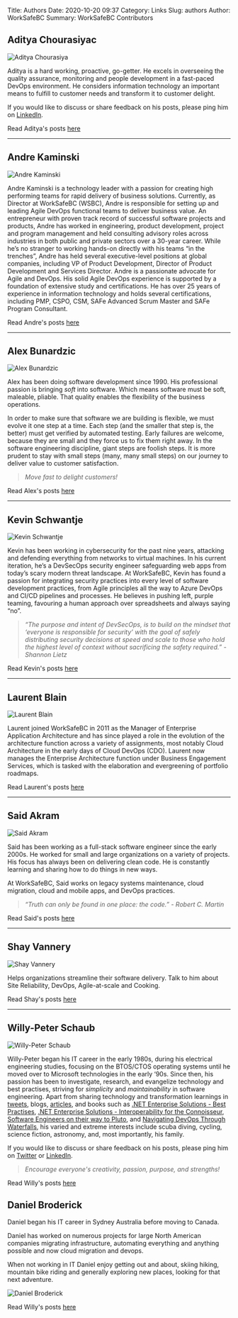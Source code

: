 Title: Authors
Date: 2020-10-20 09:37
Category: Links
Slug: authors
Author: WorkSafeBC
Summary: WorkSafeBC Contributors

## Aditya Chourasiyac

![Aditya Chourasiya](../images/Adi-mug.png)

Aditya is a hard working, proactive, go-getter. He excels in overseeing the quality assurance, monitoring and people development in a fast-paced DevOps environment. He considers information technology an important means to fulfill to customer needs and transform it to customer delight.

If you would like to discuss or share feedback on his posts, please ping him on [LinkedIn](https://www.linkedin.com/in/adichourasiya/).

Read Aditya's posts [here](/author/aditya-chourasiya.html)

---

## Andre Kaminski

![Andre Kaminski](../images/AndreKaminski.jpg)

Andre Kaminski is a technology leader with a passion for creating high performing teams for rapid delivery of business solutions. Currently, as Director at WorkSafeBC (WSBC), Andre is responsible for setting up and leading Agile DevOps functional teams to deliver business value. An entrepreneur with proven track record of successful software projects and products, Andre has worked in engineering, product development, project and program management and held consulting advisory roles across industries in both public and private sectors over a 30-year career. While he’s no stranger to working hands-on directly with his teams “in the trenches”, Andre has held several executive-level positions at global companies, including VP of Product Development, Director of Product Development and Services Director. Andre is a passionate advocate for Agile and DevOps. His solid Agile DevOps experience is supported by a foundation of extensive study and certifications. He has over 25 years of experience in information technology and holds several certifications, including PMP, CSPO, CSM, SAFe Advanced Scrum Master and SAFe Program Consultant.

Read Andre's posts [here](/author/andre-kaminski.html)

---

## Alex Bunardzic

![Alex Bunardzic](../images/Alex-mug.jpg)

Alex has been doing software development since 1990. His professional passion is bringing _soft_ into software. Which means software must be soft, maleable, pliable. That quality enables the flexibility of the business operations.

In order to make sure that software we are building is flexible, we must evolve it one step at a time. Each step (and the smaller that step is, the better) must get verified by automated testing. Early failures are welcome, because they are small and they force us to fix them right away. In the software engineering discipline, giant steps are foolish steps. It is more prudent to stay with small steps (many, many small steps) on our journey to deliver value to customer satisfaction.

> _Move fast to delight customers!_

Read Alex's posts [here](/author/alex-bunardzic.html)

---

## Kevin Schwantje

![Kevin Schwantje](../images/Kevin-mug.jpeg)

Kevin has been working in cybersecurity for the past nine years, attacking and defending everything from networks to virtual machines. In his current iteration, he’s a DevSecOps security engineer safeguarding web apps from today’s scary modern threat landscape. At WorkSafeBC, Kevin has found a passion for integrating security practices into every level of software development practices, from Agile principles all the way to Azure DevOps and CI/CD pipelines and processes. He believes in pushing left, purple teaming, favouring a human approach over spreadsheets and always saying “no”.

> _“The purpose and intent of DevSecOps, is to build on the mindset that ‘everyone is responsible for security’ with the goal of safely distributing security decisions at speed and scale to those who hold the highest level of context without sacrificing the safety required.” - Shannon Lietz_

Read Kevin's posts [here](/author/kevin-schwantje.html)

---

## Laurent Blain

![Laurent Blain](../images/laurentb.jpg)

Laurent joined WorkSafeBC in 2011 as the Manager of Enterprise Application Architecture and has since played a role in the evolution of the architecture function across a variety of assignments, most notably Cloud Architecture in the early days of Cloud DevOps (CDO). Laurent now manages the Enterprise Architecture function under Business Engagement Services, which is tasked with the elaboration and evergreening of portfolio roadmaps. 

Read Laurent's posts [here](../author/laurent-blain.html)

---

## Said Akram

![Said Akram](../images/Said-mug.jpeg)

Said has been working as a full-stack software engineer since the early 2000s. He worked for small and large organizations on a variety of projects. His focus has always been on delivering clean code. He is constantly learning and sharing how to do things in new ways.

At WorkSafeBC, Said works on legacy systems maintenance, cloud migration, cloud and mobile apps, and DevOps practices.

> _“Truth can only be found in one place: the code.” - Robert C. Martin_

Read Said's posts [here](../author/said-akram.html)

---

## Shay Vannery

![Shay Vannery](../images/shay-mug.jpg)

Helps organizations streamline their software delivery. Talk to him about Site Reliability, DevOps, Agile-at-scale and Cooking.

Read Shay's posts [here](../author/shay-vannery.html)

---

## Willy-Peter Schaub

![Willy-Peter Schaub](../images/willy-schaub.png)

Willy-Peter began his IT career in the early 1980s, during his electrical engineering studies, focusing on the BTOS/CTOS operating systems until he moved over to Microsoft technologies in the early ‘90s. Since then, his passion has been to investigate, research, and evangelize technology and best practises, striving for _simplicity_ and _maintainability_ in software engineering. Apart from sharing technology and transformation learnings in [tweets](https://www.twitter.com/wpschaub), blogs, [articles](https://www.opensource.com/user_articles/180826), and books such as [.NET Enterprise Solutions - Best Practises](https://1drv.ms/b/s!AoTKFn7kQntwmahQJlHkxzgjlzQv4w), [.NET Enterprise Solutions - Interoperability for the Connoisseur](https://1drv.ms/b/s!AoTKFn7kQntwmahS9OnZ20IB2aecYg), [Software Engineers on their way to Pluto](https://1drv.ms/b/s!AoTKFn7kQntwmahRBJUVSZWpWXnDAg), and [Navigating DevOps Through Waterfalls](https://www.amazon.ca/Navigating-DevOps-Through-Waterfalls-Brent/dp/1999529103), his varied and extreme interests include scuba diving, cycling, science fiction, astronomy, and, most importantly, his family. 

If you would like to discuss or share feedback on his posts, please ping him on [Twitter](https://twitter.com/wpschaub) or [LinkedIn](https://www.linkedin.com/in/wpschaub/).

> _Encourage everyone's creativity, passion, purpose, and strengths!_

Read Willy's posts [here](/author/willy-peter-schaub.html)

## Daniel Broderick

Daniel began his IT career in Sydney Australia before moving to Canada. 

Daniel has worked on numerous projects for large North American companies migrating infrastructure, automating everything and anything possible and now cloud migration and devops. 

When not working in IT Daniel enjoy getting out and about, skiing hiking, mountain bike riding and generally exploring new places, looking for that next adventure. 

![Daniel Broderick](../images/daniel-broderick-mug.png)

Read Willy's posts [here](/author/daniel-broderick.html)